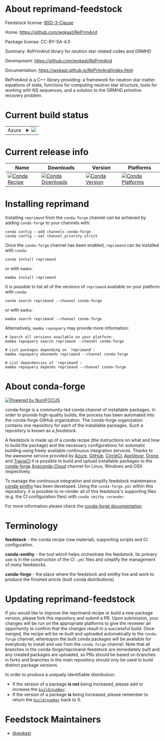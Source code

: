About reprimand-feedstock
=========================

Feedstock license: [BSD-3-Clause](https://github.com/conda-forge/reprimand-feedstock/blob/main/LICENSE.txt)

Home: https://github.com/wokast/RePrimAnd

Package license: CC-BY-SA-4.0

Summary: RePrimAnd library for neutron star related codes and GRMHD

Development: https://github.com/wokast/RePrimAnd

Documentation: https://wokast.github.io/RePrimAnd/index.html

RePrimAnd is a C++ library providing: a framework for neutron star matter equations of state, functions
for computing neutron star structure, tools for working with NS sequences, and a solution to the GRMHD
primitive recovery problem.


Current build status
====================


<table>
    
  <tr>
    <td>Azure</td>
    <td>
      <details>
        <summary>
          <a href="https://dev.azure.com/conda-forge/feedstock-builds/_build/latest?definitionId=20193&branchName=main">
            <img src="https://dev.azure.com/conda-forge/feedstock-builds/_apis/build/status/reprimand-feedstock?branchName=main">
          </a>
        </summary>
        <table>
          <thead><tr><th>Variant</th><th>Status</th></tr></thead>
          <tbody><tr>
              <td>linux_64</td>
              <td>
                <a href="https://dev.azure.com/conda-forge/feedstock-builds/_build/latest?definitionId=20193&branchName=main">
                  <img src="https://dev.azure.com/conda-forge/feedstock-builds/_apis/build/status/reprimand-feedstock?branchName=main&jobName=linux&configuration=linux%20linux_64_" alt="variant">
                </a>
              </td>
            </tr>
          </tbody>
        </table>
      </details>
    </td>
  </tr>
</table>

Current release info
====================

| Name | Downloads | Version | Platforms |
| --- | --- | --- | --- |
| [![Conda Recipe](https://img.shields.io/badge/recipe-reprimand-green.svg)](https://anaconda.org/conda-forge/reprimand) | [![Conda Downloads](https://img.shields.io/conda/dn/conda-forge/reprimand.svg)](https://anaconda.org/conda-forge/reprimand) | [![Conda Version](https://img.shields.io/conda/vn/conda-forge/reprimand.svg)](https://anaconda.org/conda-forge/reprimand) | [![Conda Platforms](https://img.shields.io/conda/pn/conda-forge/reprimand.svg)](https://anaconda.org/conda-forge/reprimand) |

Installing reprimand
====================

Installing `reprimand` from the `conda-forge` channel can be achieved by adding `conda-forge` to your channels with:

```
conda config --add channels conda-forge
conda config --set channel_priority strict
```

Once the `conda-forge` channel has been enabled, `reprimand` can be installed with `conda`:

```
conda install reprimand
```

or with `mamba`:

```
mamba install reprimand
```

It is possible to list all of the versions of `reprimand` available on your platform with `conda`:

```
conda search reprimand --channel conda-forge
```

or with `mamba`:

```
mamba search reprimand --channel conda-forge
```

Alternatively, `mamba repoquery` may provide more information:

```
# Search all versions available on your platform:
mamba repoquery search reprimand --channel conda-forge

# List packages depending on `reprimand`:
mamba repoquery whoneeds reprimand --channel conda-forge

# List dependencies of `reprimand`:
mamba repoquery depends reprimand --channel conda-forge
```


About conda-forge
=================

[![Powered by
NumFOCUS](https://img.shields.io/badge/powered%20by-NumFOCUS-orange.svg?style=flat&colorA=E1523D&colorB=007D8A)](https://numfocus.org)

conda-forge is a community-led conda channel of installable packages.
In order to provide high-quality builds, the process has been automated into the
conda-forge GitHub organization. The conda-forge organization contains one repository
for each of the installable packages. Such a repository is known as a *feedstock*.

A feedstock is made up of a conda recipe (the instructions on what and how to build
the package) and the necessary configurations for automatic building using freely
available continuous integration services. Thanks to the awesome service provided by
[Azure](https://azure.microsoft.com/en-us/services/devops/), [GitHub](https://github.com/),
[CircleCI](https://circleci.com/), [AppVeyor](https://www.appveyor.com/),
[Drone](https://cloud.drone.io/welcome), and [TravisCI](https://travis-ci.com/)
it is possible to build and upload installable packages to the
[conda-forge](https://anaconda.org/conda-forge) [Anaconda-Cloud](https://anaconda.org/)
channel for Linux, Windows and OSX respectively.

To manage the continuous integration and simplify feedstock maintenance
[conda-smithy](https://github.com/conda-forge/conda-smithy) has been developed.
Using the ``conda-forge.yml`` within this repository, it is possible to re-render all of
this feedstock's supporting files (e.g. the CI configuration files) with ``conda smithy rerender``.

For more information please check the [conda-forge documentation](https://conda-forge.org/docs/).

Terminology
===========

**feedstock** - the conda recipe (raw material), supporting scripts and CI configuration.

**conda-smithy** - the tool which helps orchestrate the feedstock.
                   Its primary use is in the construction of the CI ``.yml`` files
                   and simplify the management of *many* feedstocks.

**conda-forge** - the place where the feedstock and smithy live and work to
                  produce the finished article (built conda distributions)


Updating reprimand-feedstock
============================

If you would like to improve the reprimand recipe or build a new
package version, please fork this repository and submit a PR. Upon submission,
your changes will be run on the appropriate platforms to give the reviewer an
opportunity to confirm that the changes result in a successful build. Once
merged, the recipe will be re-built and uploaded automatically to the
`conda-forge` channel, whereupon the built conda packages will be available for
everybody to install and use from the `conda-forge` channel.
Note that all branches in the conda-forge/reprimand-feedstock are
immediately built and any created packages are uploaded, so PRs should be based
on branches in forks and branches in the main repository should only be used to
build distinct package versions.

In order to produce a uniquely identifiable distribution:
 * If the version of a package **is not** being increased, please add or increase
   the [``build/number``](https://docs.conda.io/projects/conda-build/en/latest/resources/define-metadata.html#build-number-and-string).
 * If the version of a package **is** being increased, please remember to return
   the [``build/number``](https://docs.conda.io/projects/conda-build/en/latest/resources/define-metadata.html#build-number-and-string)
   back to 0.

Feedstock Maintainers
=====================

* [@wokast](https://github.com/wokast/)

